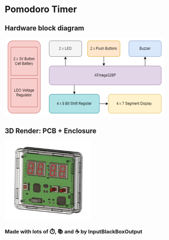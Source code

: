 # Pomodoro Timer

## Hardware block diagram
<img src="docs/images/hardware-block-diagram.drawio.png" height=250>

## 3D Render: PCB + Enclosure
<img src="docs/images/glamour-shot.png" height=250>

### Made with lots of ⏱️, 📚 and ☕ by InputBlackBoxOutput
